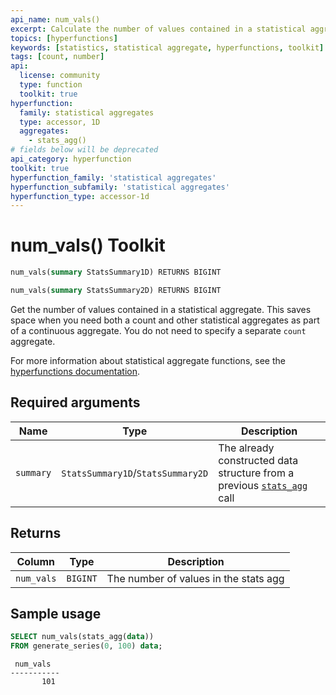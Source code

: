 ```yaml
---
api_name: num_vals()
excerpt: Calculate the number of values contained in a statistical aggregate
topics: [hyperfunctions]
keywords: [statistics, statistical aggregate, hyperfunctions, toolkit]
tags: [count, number]
api:
  license: community
  type: function
  toolkit: true
hyperfunction:
  family: statistical aggregates
  type: accessor, 1D
  aggregates:
    - stats_agg()
# fields below will be deprecated
api_category: hyperfunction
toolkit: true
hyperfunction_family: 'statistical aggregates'
hyperfunction_subfamily: 'statistical aggregates'
hyperfunction_type: accessor-1d
---
```


# num_vals()  <tag type="toolkit">Toolkit</tag>

```SQL
num_vals(summary StatsSummary1D) RETURNS BIGINT
```

```SQL
num_vals(summary StatsSummary2D) RETURNS BIGINT
```

Get the number of values contained in a statistical aggregate. This saves space
when you need both a count and other statistical aggregates as part of a continuous
aggregate. You do not need to specify a separate `count` aggregate.

For more information about statistical aggregate functions, see the
[hyperfunctions documentation][hyperfunctions-stats-agg].

## Required arguments

|Name|Type|Description|
|-|-|-|
|`summary`|`StatsSummary1D`/`StatsSummary2D`|The already constructed data structure from a previous [`stats_agg`][stats-agg] call|

## Returns

|Column|Type|Description|
|-|-|-|
|`num_vals`|`BIGINT`|The number of values in the stats agg|

## Sample usage

```SQL
SELECT num_vals(stats_agg(data))
FROM generate_series(0, 100) data;
```

```output
 num_vals
-----------
       101
```

[hyperfunctions-stats-agg]: /timescaledb/:currentVersion:/how-to-guides/hyperfunctions/stats-aggs/
[stats-agg]: /api/:currentVersion:/hyperfunctions/stats_aggs/stats_agg/
